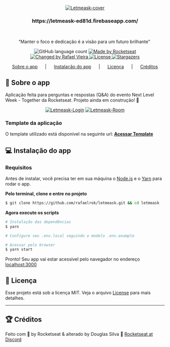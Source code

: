<p align="center"><a href="https://ibb.co/ZT0dh1L"><img src="https://i.ibb.co/88HMj4K/Captura-de-tela-2021-06-27-224404.png" alt="Letmeask-cover" border="0" /></a></p>

<h3 align="center">
https://letmeask-ed81d.firebaseapp.com/
</h3>&nbsp; 

<p align="center">“Manter o foco e dedicação é a visão para um futuro brilhante"</blockquote>&nbsp;

<p align="center">
  <img alt="GitHub language count" src="https://img.shields.io/github/languages/count/rafaelrok/letmeask?color=%2304D361">

  <a href="https://rocketseat.com.br">
    <img alt="Made by Rocketseat" src="https://img.shields.io/badge/made%20by-Rocketseat-%2304D361">
  </a>

  <a href="https://www.linkedin.com/in/rafael-vieira-dos-santos-7a1842201/">
    <img alt="Changed by Rafael Vieira" src="https://img.shields.io/badge/changed%20by-Rafael_Vieira-%2304D361">
  </a>

  <a href="https://github.com/rafaelrok/letmeask/blob/add-license-1/LICENSE">
    <img alt="License" src="https://img.shields.io/badge/license-MIT-%2304D361">
  </a>

  <a href="https://github.com/rafaelrok/letmeask/stargazers">
    <img alt="Stargazers" src="https://img.shields.io/github/stars/rafaelrok/letmeask?style=social">
  </a>
</p>

<p align="center">  
  <a href="#rocket-sobre-o-app">Sobre o app</a>&nbsp; &nbsp; &nbsp; |&nbsp; &nbsp; &nbsp;
  <a href="#computer-instalação-do-app">Instalação do app</a>&nbsp; &nbsp; &nbsp; |&nbsp; &nbsp; &nbsp;
  <a href="#memo-licença">Licença</a>&nbsp; &nbsp; &nbsp; |&nbsp; &nbsp; &nbsp;
  <a href="#trophy-créditos">Créditos</a>
</p>

## :rocket: Sobre o app

Aplicação feita para perguntas e respostas (Q&A) do evento Next Level Week - Together da Rocketseat. Projeto ainda em construção! 🚧

<p align="center"><a href="https://ibb.co/ZT0dh1L"><img src="https://i.ibb.co/88HMj4K/Captura-de-tela-2021-06-27-224404.png" alt="Letmeask-Login" border="0" /></a>
<a href="https://ibb.co/JB6PT5K"><img src="https://i.ibb.co/FxZt1gK/Captura-de-tela-2021-06-27-230017.png" alt="Letmeask-Room" border="0" /></a></p>

### Template da aplicação

O template utilizado está disponível na seguinte url: **[Acessar Template](https://github.com/rafaelrok/letmeask)**

## :computer: Instalação do app

### Requisitos

Antes de instalar, você precisa ter em sua máquina o [Node.js](https://nodejs.org/en/download/) e o [Yarn](https://yarnpkg.com/) para rodar o app.

**Pelo terminal, clone e entre no projeto**

```bash
$ git clone https://github.com/rafaelrok/letmeask.git && cd letmeask
```

**Agora execute os scripts**

```bash
# Instalação das dependências
$ yarn

# Configure seu .env.local seguindo o modelo .env.example

# Acessar pelo browser
$ yarn start
```

Pronto! Seu app vai estar acessível pelo navegador no endereço [localhost:3000](http://localhost:3000)

## :memo: Licença

Esse projeto está sob a licença MIT. Veja o arquivo [License](LICENSE) para mais detalhes.

---

## :trophy: Créditos

Feito com 💜 by Rocketseat & alterado by Douglas Silva 💪 [Rocketseat at Discord](https://discordapp.com/invite/gCRAFhc)
